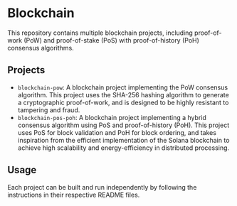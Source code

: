 # Blockchain

This repository contains multiple blockchain projects, including proof-of-work (PoW) and proof-of-stake (PoS) with proof-of-history (PoH) consensus algorithms.

## Projects
- `blockchain-pow`: A blockchain project implementing the PoW consensus algorithm. This project uses the SHA-256 hashing algorithm to generate a cryptographic proof-of-work, and is designed to be highly resistant to tampering and fraud.
- `blockchain-pos-poh`: A blockchain project implementing a hybrid consensus algorithm using PoS and proof-of-history (PoH). This project uses PoS for block validation and PoH for block ordering, and takes inspiration from the efficient implementation of the Solana blockchain to achieve high scalability and energy-efficiency in distributed processing.

## Usage
Each project can be built and run independently by following the instructions in their respective README files.